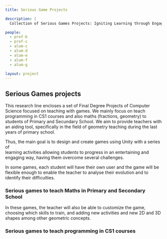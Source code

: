 ```yaml
---
title: Serious Game Projects

description: |
  Collection of Serious Games Projects: Igniting Learning through Engaging Experiences!

people:
  - prof-b
  - prof-c
  - alum-c
  - alum-d
  - alum-e
  - alum-f
  - alum-g

layout: project
---
```


## Serious Games projects

This research line encloses a set of Final Degree Projects of Computer Science 
focused on teaching with games. We mainly focus on teach programming in CS1 courses and also maths (fractions, geometry) to students of Primary and Secundary School. 
We aim to provide teachers with an aiding tool, specifically in the field of geometry 
teaching during the last years of primary school. 

Thus, the main goal is to design and create games using Unity with a series of  
learning activities allowing students to 
progress in an entertaining and engaging way, having them overcome several challenges.

In some games, each student will have their own user and the game will be flexible enough to enable 
the teacher to analyse their evolution and to identify their difficulties. 

### Serious games to teach Maths in Primary and Secondary School

In these games, the teacher will also be able to customize the game, choosing which skills to train, 
and adding new activities and new 2D and 3D shapes among other geometric concepts.

### Serious games to teach programming in CS1 courses